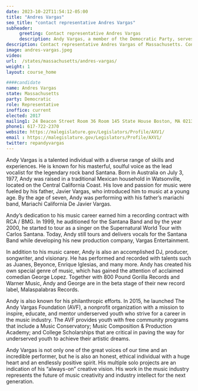 ```yaml
---
date: 2023-10-22T11:54:12-05:00
title: "Andres Vargas"
seo_title: "contact representative Andres Vargas"
subheader:
     greeting: Contact representative Andres Vargas
     description: Andy Vargas, a member of the Democratic Party, serves as a representative in the Massachusetts House of Representatives, representing the 3rd Essex District. He has been in office since November 15, 2017, and his present term is scheduled to conclude on January 1, 2025.
description: Contact representative Andres Vargas of Massachusetts. Contact information for Andres Vargas includes email address, phone number, and mailing address.
image: andres-vargas.jpeg
video:
url:  /states/massachusetts/andres-vargas/
weight: 1
layout: course_home

####candidate
name: Andres Vargas
state: Massachusetts
party: Democratic
role: Representative
inoffice: current
elected: 2017
mailing1: 24 Beacon Street Room 36 Room 145 State House Boston, MA 02133
phone1: 617-722-2370
website: https://malegislature.gov/Legislators/Profile/AXV1/
email : https://malegislature.gov/Legislators/Profile/AXV1/
twitter: repandyvargas
---
```


Andy Vargas is a talented individual with a diverse range of skills and experiences. He is known for his masterful, soulful voice as the lead vocalist for the legendary rock band Santana. Born in Australia on July 3, 1977, Andy was raised in a traditional Mexican household in Watsonville, located on the Central California Coast. His love and passion for music were fueled by his father, Javier Vargas, who introduced him to music at a young age. By the age of seven, Andy was performing with his father’s mariachi band, Mariachi California De Javier Vargas.

Andy’s dedication to his music career earned him a recording contract with RCA / BMG. In 1999, he auditioned for the Santana Band and by the year 2000, he started to tour as a singer on the Supernatural World Tour with Carlos Santana. Today, Andy still tours and delivers vocals for the Santana Band while developing his new production company, Vargas Entertainment.

In addition to his music career, Andy is also an accomplished DJ, producer, songwriter, and visionary. He has performed and recorded with talents such as Juanes, Beyonce, Enrique Iglesias, and many more. Andy has created his own special genre of music, which has gained the attention of acclaimed comedian George Lopez. Together with 800 Pound Gorilla Records and Warner Music, Andy and George are in the beta stage of their new record label, Malaspalabras Records.

Andy is also known for his philanthropic efforts. In 2015, he launched The Andy Vargas Foundation (AVF), a nonprofit organization with a mission to inspire, educate, and mentor underserved youth who strive for a career in the music industry. The AVF provides youth with free community programs that include a Music Conservatory; Music Composition & Production Academy; and College Scholarships that are critical in paving the way for underserved youth to achieve their artistic dreams.

Andy Vargas is not only one of the great voices of our time and an incredible performer, but he is also an honest, ethical individual with a huge heart and an endlessly positive spirit. His multiple solo projects are an indication of his “always-on” creative vision. His work in the music industry represents the future of music creativity and industry intellect for the next generation.
